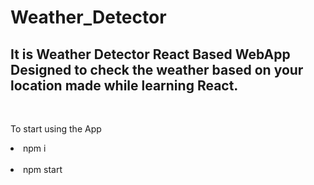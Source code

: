 # Weather_Detector

It is Weather Detector React Based WebApp Designed to check the weather based on your location made while learning React.
<br>
-------------
<br>

To start using the App
<br>
<li> npm i </li>
<br>
  
<li>npm start </li>
